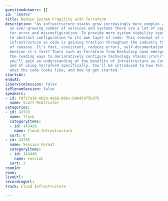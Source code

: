 ```yaml
---
questionAnswers: []
id: '386492'
title: Reduce System Fragility with Terraform
description: "As infrastructure stacks grow increasingly more complex and involve
  an ever-growing number of services and systems there are a lot of opportunities
  for error and misconfiguration. To provide more system stability teams have looked
  to abstract configuration to its own layer of code. This concept of configuring
  infrastructure as code is gaining traction throughout the industry for a variety
  of reasons. It's fast, consistent, reduces errors, self-documentation, and did I
  mention it's fast? Tools such as Terraform from HashiCorp have emerged as one of
  the leading ways to declaratively configure technology stacks.\r\n\r\nIn this talk
  you'll gain an understanding of the benefits of Infrastructure as Code in general,
  and of using Terraform specifically. You'll be introduced to how Terraform works,
  what the code looks like, and how to get started."
startsAt: 
endsAt: 
isServiceSession: false
isPlenumSession: false
speakers:
- id: f0f1fa39-eb24-4ab6-866c-b8645975bd75
  name: Scott McAllister
categories:
- id: 43783
  name: Track
  categoryItems:
  - id: 143428
    name: Cloud Infrastructure
  sort: 0
- id: 43785
  name: Session Format
  categoryItems:
  - id: 143440
    name: session
  sort: 2
roomId: 
room: 
liveUrl: 
recordingUrl: 
track: Cloud Infrastructure

---
```


